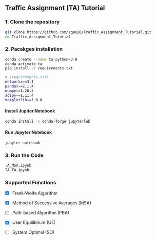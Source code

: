 ## Traffic Assignment (TA) Tutorial

### 1. Clone the repository

```bash
git clone https://github.com/sguo28/Traffic_Assignment_Tutorial.git
cd Traffic_Assignment_Tutorial
```
### 2. Pacakges installation

```bash
conda create --name ta python=3.9
conda activate ta
pip install -r requirements.txt
```

```bash
# (requirements.txt)
networkx==3.1
pandas==2.1.4
numpy==1.26.3
scipy==1.11.4
matplotlib==3.8.0
```

#### Install Jupiter Notebook

```bash
conda install -c conda-forge jupyterlab
```

#### Run Jupyter Notebook

```bash
jupyter notebook
```

### 3. Run the Code
```bash
TA_MSA.ipynb
TA_FW.ipynb
```

### Supported Functions
- [x] Frank-Wolfe Algorithm
- [x] Method of Successive Averages (MSA)
- [ ] Path-based Algorithm (PBA)
- [x] User Equilibrium (UE)
- [ ] System Optimal (SO)


